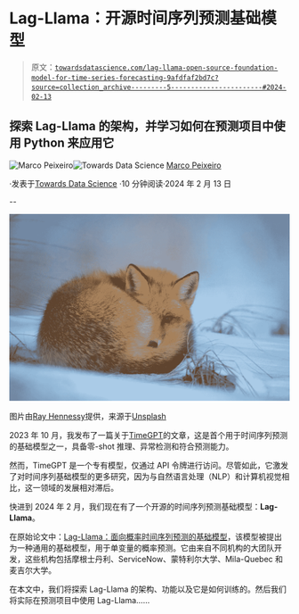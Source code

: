 # Lag-Llama：开源时间序列预测基础模型

> 原文：[`towardsdatascience.com/lag-llama-open-source-foundation-model-for-time-series-forecasting-9afdfaf2bd7c?source=collection_archive---------5-----------------------#2024-02-13`](https://towardsdatascience.com/lag-llama-open-source-foundation-model-for-time-series-forecasting-9afdfaf2bd7c?source=collection_archive---------5-----------------------#2024-02-13)

## 探索 Lag-Llama 的架构，并学习如何在预测项目中使用 Python 来应用它

[](https://medium.com/@marcopeixeiro?source=post_page---byline--9afdfaf2bd7c--------------------------------)![Marco Peixeiro](https://medium.com/@marcopeixeiro?source=post_page---byline--9afdfaf2bd7c--------------------------------)[](https://towardsdatascience.com/?source=post_page---byline--9afdfaf2bd7c--------------------------------)![Towards Data Science](https://towardsdatascience.com/?source=post_page---byline--9afdfaf2bd7c--------------------------------) [Marco Peixeiro](https://medium.com/@marcopeixeiro?source=post_page---byline--9afdfaf2bd7c--------------------------------)

·发表于[Towards Data Science](https://towardsdatascience.com/?source=post_page---byline--9afdfaf2bd7c--------------------------------) ·10 分钟阅读·2024 年 2 月 13 日

--

![](img/1ffb5208be254ace78666a5812b6a982.png)

图片由[Ray Hennessy](https://unsplash.com/@rayhennessy?utm_source=medium&utm_medium=referral)提供，来源于[Unsplash](https://unsplash.com/?utm_source=medium&utm_medium=referral)

2023 年 10 月，我发布了一篇关于[TimeGPT](https://medium.com/towards-data-science/timegpt-the-first-foundation-model-for-time-series-forecasting-bf0a75e63b3a)的文章，这是首个用于时间序列预测的基础模型之一，具备零-shot 推理、异常检测和符合预测能力。

然而，TimeGPT 是一个专有模型，仅通过 API 令牌进行访问。尽管如此，它激发了对时间序列基础模型的更多研究，因为与自然语言处理（NLP）和计算机视觉相比，这一领域的发展相对滞后。

快进到 2024 年 2 月，我们现在有了一个开源的时间序列预测基础模型：**Lag-Llama**。

在原始论文中：[Lag-Llama：面向概率时间序列预测的基础模型](https://time-series-foundation-models.github.io/lag-llama.pdf)，该模型被提出为一种通用的基础模型，用于单变量的概率预测。它由来自不同机构的大团队开发，这些机构包括摩根士丹利、ServiceNow、蒙特利尔大学、Mila-Quebec 和麦吉尔大学。

在本文中，我们将探索 Lag-Llama 的架构、功能以及它是如何训练的。然后我们将实际在预测项目中使用 Lag-Llama……
